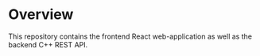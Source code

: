 # Overview

This repository contains the frontend React web-application as well as the backend C++ REST API.

